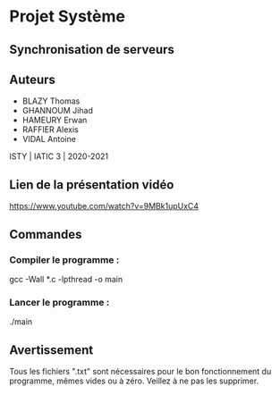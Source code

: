 # Projet Système
## Synchronisation de serveurs

## Auteurs
* BLAZY Thomas
* GHANNOUM Jihad
* HAMEURY Erwan
* RAFFIER Alexis
* VIDAL Antoine

ISTY | IATIC 3 | 2020-2021

## Lien de la présentation vidéo
https://www.youtube.com/watch?v=9MBk1upUxC4

## Commandes

### Compiler le programme :
gcc -Wall *.c -lpthread -o main

### Lancer le programme :
./main

## Avertissement
Tous les fichiers ".txt" sont nécessaires pour le bon fonctionnement du programme, mêmes vides ou à zéro. Veillez à ne pas les supprimer.
